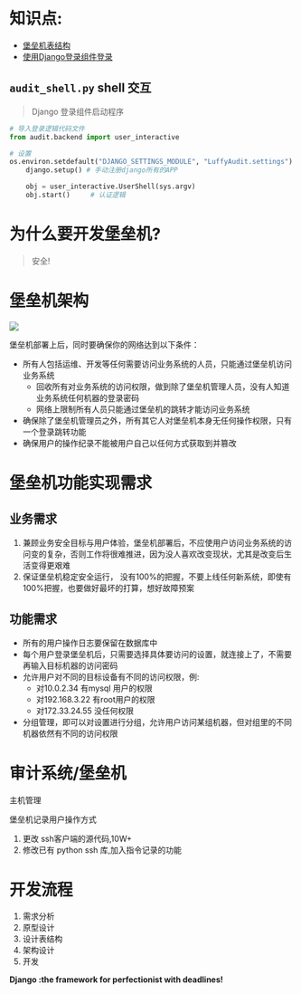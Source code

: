 # 知识点:
- [堡垒机表结构](https://github.com/317828332/LuffyAudit/tree/cvno/audit)
- [使用Django登录组件登录](https://github.com/317828332/LuffyAudit/tree/cvno/audit/backend)



## `audit_shell.py` shell 交互
>Django 登录组件启动程序

```python
# 导入登录逻辑代码文件
from audit.backend import user_interactive

# 设置
os.environ.setdefault("DJANGO_SETTINGS_MODULE", "LuffyAudit.settings")
    django.setup() # 手动注册django所有的APP

    obj = user_interactive.UserShell(sys.argv)
    obj.start()     # 认证逻辑
```


# 为什么要开发堡垒机?
>安全!

# 堡垒机架构
![](http://onk83djzp.bkt.clouddn.com/15022796285217.jpg)

堡垒机部署上后，同时要确保你的网络达到以下条件：

- 所有人包括运维、开发等任何需要访问业务系统的人员，只能通过堡垒机访问业务系统
    * 回收所有对业务系统的访问权限，做到除了堡垒机管理人员，没有人知道业务系统任何机器的登录密码
    * 网络上限制所有人员只能通过堡垒机的跳转才能访问业务系统 
- 确保除了堡垒机管理员之外，所有其它人对堡垒机本身无任何操作权限，只有一个登录跳转功能
- 确保用户的操作纪录不能被用户自己以任何方式获取到并篡改 


# 堡垒机功能实现需求
## 业务需求
1. 兼顾业务安全目标与用户体验，堡垒机部署后，不应使用户访问业务系统的访问变的复杂，否则工作将很难推进，因为没人喜欢改变现状，尤其是改变后生活变得更艰难
2. 保证堡垒机稳定安全运行， 没有100%的把握，不要上线任何新系统，即使有100%把握，也要做好最坏的打算，想好故障预案

## 功能需求
- 所有的用户操作日志要保留在数据库中
- 每个用户登录堡垒机后，只需要选择具体要访问的设置，就连接上了，不需要再输入目标机器的访问密码
- 允许用户对不同的目标设备有不同的访问权限，例:
    * 对10.0.2.34 有mysql 用户的权限
    * 对192.168.3.22 有root用户的权限
    * 对172.33.24.55 没任何权限
- 分组管理，即可以对设置进行分组，允许用户访问某组机器，但对组里的不同机器依然有不同的访问权限　


# 审计系统/堡垒机
主机管理

堡垒机记录用户操作方式
1. 更改 ssh客户端的源代码,10W+
2. 修改已有 python ssh 库,加入指令记录的功能

# 开发流程
1. 需求分析
2. 原型设计
3. 设计表结构
4. 架构设计
5. 开发

**Django :the framework for perfectionist with deadlines!**


